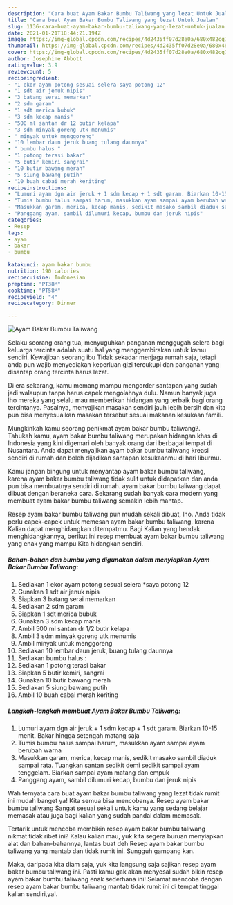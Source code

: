 ```yaml
---
description: "Cara buat Ayam Bakar Bumbu Taliwang yang lezat Untuk Jualan"
title: "Cara buat Ayam Bakar Bumbu Taliwang yang lezat Untuk Jualan"
slug: 1136-cara-buat-ayam-bakar-bumbu-taliwang-yang-lezat-untuk-jualan
date: 2021-01-21T18:44:21.194Z
image: https://img-global.cpcdn.com/recipes/4d2435ff07d28e0a/680x482cq70/ayam-bakar-bumbu-taliwang-foto-resep-utama.jpg
thumbnail: https://img-global.cpcdn.com/recipes/4d2435ff07d28e0a/680x482cq70/ayam-bakar-bumbu-taliwang-foto-resep-utama.jpg
cover: https://img-global.cpcdn.com/recipes/4d2435ff07d28e0a/680x482cq70/ayam-bakar-bumbu-taliwang-foto-resep-utama.jpg
author: Josephine Abbott
ratingvalue: 3.9
reviewcount: 5
recipeingredient:
- "1 ekor ayam potong sesuai selera saya potong 12"
- "1 sdt air jenuk nipis"
- "3 batang serai memarkan"
- "2 sdm garam"
- "1 sdt merica bubuk"
- "3 sdm kecap manis"
- "500 ml santan dr 12 butir kelapa"
- "3 sdm minyak goreng utk menumis"
- " minyak untuk menggoreng"
- "10 lembar daun jeruk buang tulang daunnya"
- " bumbu halus "
- "1 potong terasi bakar"
- "5 butir kemiri sangrai"
- "10 butir bawang merah"
- "5 siung bawang putih"
- "10 buah cabai merah keriting"
recipeinstructions:
- "Lumuri ayam dgn air jeruk + 1 sdm kecap + 1 sdt garam. Biarkan 10-15 menit. Bakar hingga setengah matang saja"
- "Tumis bumbu halus sampai harum, masukkan ayam sampai ayam berubah warna"
- "Masukkan garam, merica, kecap manis, sedikit masako sambil diaduk sampai rata. Tuangkan santan sedikit demi sedikit sampai ayam tenggelam. Biarkan sampai ayam matang dan empuk"
- "Panggang ayam, sambil dilumuri kecap, bumbu dan jeruk nipis"
categories:
- Resep
tags:
- ayam
- bakar
- bumbu

katakunci: ayam bakar bumbu 
nutrition: 190 calories
recipecuisine: Indonesian
preptime: "PT38M"
cooktime: "PT58M"
recipeyield: "4"
recipecategory: Dinner

---
```



![Ayam Bakar Bumbu Taliwang](https://img-global.cpcdn.com/recipes/4d2435ff07d28e0a/680x482cq70/ayam-bakar-bumbu-taliwang-foto-resep-utama.jpg)

Selaku seorang orang tua, menyuguhkan panganan menggugah selera bagi keluarga tercinta adalah suatu hal yang menggembirakan untuk kamu sendiri. Kewajiban seorang ibu Tidak sekadar menjaga rumah saja, tetapi anda pun wajib menyediakan keperluan gizi tercukupi dan panganan yang disantap orang tercinta harus lezat.

Di era  sekarang, kamu memang mampu mengorder santapan yang sudah jadi walaupun tanpa harus capek mengolahnya dulu. Namun banyak juga lho mereka yang selalu mau memberikan hidangan yang terbaik bagi orang tercintanya. Pasalnya, menyajikan masakan sendiri jauh lebih bersih dan kita pun bisa menyesuaikan masakan tersebut sesuai makanan kesukaan famili. 



Mungkinkah kamu seorang penikmat ayam bakar bumbu taliwang?. Tahukah kamu, ayam bakar bumbu taliwang merupakan hidangan khas di Indonesia yang kini digemari oleh banyak orang dari berbagai tempat di Nusantara. Anda dapat menyajikan ayam bakar bumbu taliwang kreasi sendiri di rumah dan boleh dijadikan santapan kesukaanmu di hari liburmu.

Kamu jangan bingung untuk menyantap ayam bakar bumbu taliwang, karena ayam bakar bumbu taliwang tidak sulit untuk didapatkan dan anda pun bisa membuatnya sendiri di rumah. ayam bakar bumbu taliwang dapat dibuat dengan beraneka cara. Sekarang sudah banyak cara modern yang membuat ayam bakar bumbu taliwang semakin lebih mantap.

Resep ayam bakar bumbu taliwang pun mudah sekali dibuat, lho. Anda tidak perlu capek-capek untuk memesan ayam bakar bumbu taliwang, karena Kalian dapat menghidangkan ditempatmu. Bagi Kalian yang hendak menghidangkannya, berikut ini resep membuat ayam bakar bumbu taliwang yang enak yang mampu Kita hidangkan sendiri.

<!--inarticleads1-->

##### Bahan-bahan dan bumbu yang digunakan dalam menyiapkan Ayam Bakar Bumbu Taliwang:

1. Sediakan 1 ekor ayam potong sesuai selera *saya potong 12
1. Gunakan 1 sdt air jenuk nipis
1. Siapkan 3 batang serai memarkan
1. Sediakan 2 sdm garam
1. Siapkan 1 sdt merica bubuk
1. Gunakan 3 sdm kecap manis
1. Ambil 500 ml santan dr 1/2 butir kelapa
1. Ambil 3 sdm minyak goreng utk menumis
1. Ambil  minyak untuk menggoreng
1. Sediakan 10 lembar daun jeruk, buang tulang daunnya
1. Sediakan  bumbu halus :
1. Sediakan 1 potong terasi bakar
1. Siapkan 5 butir kemiri, sangrai
1. Gunakan 10 butir bawang merah
1. Sediakan 5 siung bawang putih
1. Ambil 10 buah cabai merah keriting




<!--inarticleads2-->

##### Langkah-langkah membuat Ayam Bakar Bumbu Taliwang:

1. Lumuri ayam dgn air jeruk + 1 sdm kecap + 1 sdt garam. Biarkan 10-15 menit. Bakar hingga setengah matang saja
1. Tumis bumbu halus sampai harum, masukkan ayam sampai ayam berubah warna
1. Masukkan garam, merica, kecap manis, sedikit masako sambil diaduk sampai rata. Tuangkan santan sedikit demi sedikit sampai ayam tenggelam. Biarkan sampai ayam matang dan empuk
1. Panggang ayam, sambil dilumuri kecap, bumbu dan jeruk nipis




Wah ternyata cara buat ayam bakar bumbu taliwang yang lezat tidak rumit ini mudah banget ya! Kita semua bisa mencobanya. Resep ayam bakar bumbu taliwang Sangat sesuai sekali untuk kamu yang sedang belajar memasak atau juga bagi kalian yang sudah pandai dalam memasak.

Tertarik untuk mencoba membikin resep ayam bakar bumbu taliwang nikmat tidak ribet ini? Kalau kalian mau, yuk kita segera buruan menyiapkan alat dan bahan-bahannya, lantas buat deh Resep ayam bakar bumbu taliwang yang mantab dan tidak rumit ini. Sungguh gampang kan. 

Maka, daripada kita diam saja, yuk kita langsung saja sajikan resep ayam bakar bumbu taliwang ini. Pasti kamu gak akan menyesal sudah bikin resep ayam bakar bumbu taliwang enak sederhana ini! Selamat mencoba dengan resep ayam bakar bumbu taliwang mantab tidak rumit ini di tempat tinggal kalian sendiri,ya!.

